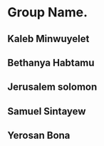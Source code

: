 # Group Name.
## Kaleb Minwuyelet
## Bethanya Habtamu
## Jerusalem solomon
## Samuel Sintayew
## Yerosan Bona
